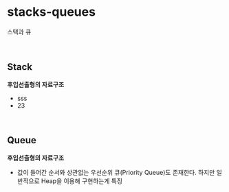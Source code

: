# stacks-queues

스택과 큐

<br>

## Stack

**후입선출형의 자료구조**

-   sss
-   23

<br>

## Queue

**후입선출형의 자료구조**

-   값이 들어간 순서와 상관없는 우선순위 큐(Priority Queue)도 존재한다. 하지만 일반적으로 Heap을 이용해 구현하는게 특징
